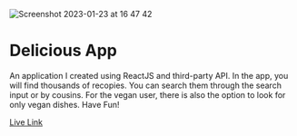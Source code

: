 
![Screenshot 2023-01-23 at 16 47 42](https://user-images.githubusercontent.com/93989404/214084291-ab629337-3ed7-47af-94b3-01bcbe6fefdf.png)

# Delicious App

An application I created using ReactJS and third-party API. In the app, you will find thousands of recopies. You can search them through the search input or by cousins. For the vegan user, there is also the option to look for only vegan dishes.
Have Fun!

[Live Link](https://delicius-food-czd2000ex-urieskenasy.vercel.app/)
